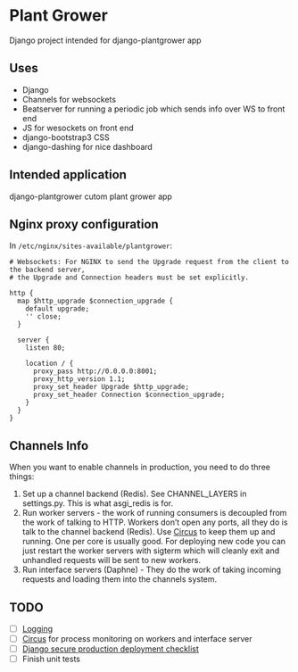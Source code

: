 # Plant Grower
Django project intended for django-plantgrower app

## Uses
- Django
- Channels for websockets
- Beatserver for running a periodic job which sends info over WS to front end
- JS for wesockets on front end
- django-bootstrap3 CSS
- django-dashing for nice dashboard

## Intended application
django-plantgrower cutom plant grower app

## Nginx proxy configuration
In `/etc/nginx/sites-available/plantgrower`:

```
# Websockets: For NGINX to send the Upgrade request from the client to the backend server,
# the Upgrade and Connection headers must be set explicitly.

http {
  map $http_upgrade $connection_upgrade {
    default upgrade;
    '' close;
  }

  server {
    listen 80;

    location / {
      proxy_pass http://0.0.0.0:8001;
      proxy_http_version 1.1;
      proxy_set_header Upgrade $http_upgrade;
      proxy_set_header Connection $connection_upgrade;
    }
  }
}
```

## Channels Info
When you want to enable channels in production, you need to do three things:

1. Set up a channel backend (Redis). See CHANNEL_LAYERS in settings.py. This is what asgi_redis is for.
2. Run worker servers - the work of running consumers is decoupled from the work of talking to HTTP. Workers don’t open any ports, all they do is talk to the channel backend (Redis). Use [Circus](http://circus.readthedocs.io/en/latest/usecases/) to keep them up and running. One per core is usually good. For deploying new code you can just restart the worker servers with sigterm which will cleanly exit and unhandled requests will be sent to new workers.
3. Run interface servers (Daphne) - They do the work of taking incoming requests and loading them into the channels system.

## TODO
- [ ] [Logging](https://docs.djangoproject.com/en/2.0/topics/logging/)
- [ ] [Circus](http://circus.readthedocs.io/en/latest/usecases/) for process monitoring on workers and interface server
- [ ] [Django secure production deployment checklist](https://docs.djangoproject.com/en/2.0/howto/deployment/checklist/)
- [ ] Finish unit tests
